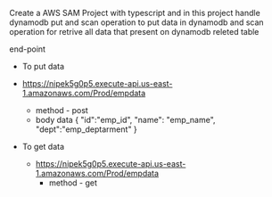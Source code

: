 Create a AWS SAM Project with typescript and in this project handle dynamodb put and scan operation to put data in dynamodb and scan operation for retrive all data that present on dynamodb releted table

end-point
-  To put data
  - https://nipek5g0p5.execute-api.us-east-1.amazonaws.com/Prod/empdata
     - method - post
     - body data
         {
         "id":"emp_id",
         "name": "emp_name",
         "dept":"emp_deptarment"
         }
        
- To get data
  - https://nipek5g0p5.execute-api.us-east-1.amazonaws.com/Prod/empdata
    - method - get
